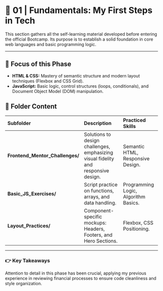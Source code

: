 # 📘 01 | Fundamentals: My First Steps in Tech

This section gathers all the self-learning material developed before entering the official Bootcamp. Its purpose is to establish a solid foundation in core web languages and basic programming logic.

---

## 🎯 Focus of this Phase

* **HTML & CSS:** Mastery of semantic structure and modern layout techniques (Flexbox and CSS Grid).
* **JavaScript:** Basic logic, control structures (loops, conditionals), and Document Object Model (DOM) manipulation.

## 📂 Folder Content

| Subfolder | Description | Practiced Skills |
| :--- | :--- | :--- |
| **Frontend\_Mentor\_Challenges/** | Solutions to design challenges, emphasizing visual fidelity and responsive design. | Semantic HTML, Responsive Design. |
| **Basic\_JS\_Exercises/** | Script practice on functions, arrays, and data handling. | Programming Logic, Algorithm Basics. |
| **Layout\_Practices/** | Component-specific mockups: Headers, Footers, and Hero Sections. | Flexbox, CSS Positioning. |

---

### 👉 Key Takeaways

Attention to detail in this phase has been crucial, applying my previous experience in reviewing financial processes to ensure code cleanliness and style organization.